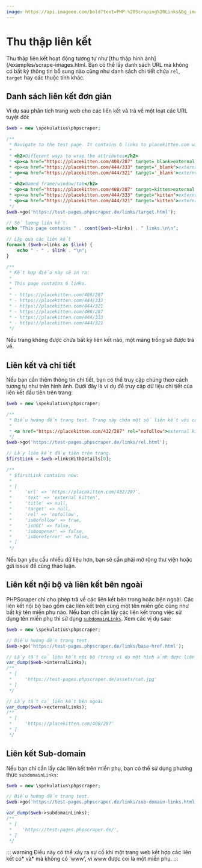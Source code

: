 ```yaml
---
image: https://api.imageee.com/bold?text=PHP:%20Scraping%20Links&bg_image=https://images.unsplash.com/photo-1542762933-ab3502717ce7
---
```


# Thu thập liên kết

Thu thập liên kết hoạt động tương tự như [thu thập hình ảnh](/examples/scrape-images.html. Bạn có thể lấy danh sách URL mà không có bất kỳ thông tin bổ sung nào cũng như danh sách chi tiết chứa `rel`, ` target` hay các thuộc tính khác.

## Danh sách liên kết đơn giản

Ví dụ sau phân tích trang web cho các liên kết và trả về một loạt các URL tuyệt đối:

```php
$web = new \spekulatius\phpscraper;

/**
 * Navigate to the test page. It contains 6 links to placekitten.com with different attributes:
 *
 * <h2>Different ways to wrap the attributes</h2>
 * <p><a href="https://placekitten.com/408/287" target=_blank>external kitten</a></p>
 * <p><a href="https://placekitten.com/444/333" target="_blank">external kitten</a></p>
 * <p><a href="https://placekitten.com/444/321" target='_blank'>external kitten</a></p>
 *
 * <h2>Named frame/window/tab</h2>
 * <p><a href="https://placekitten.com/408/287" target=kitten>external kitten</a></p>
 * <p><a href="https://placekitten.com/444/333" target="kitten">external kitten</a></p>
 * <p><a href="https://placekitten.com/444/321" target='kitten'>external kitten</a></p>
 */
$web->go('https://test-pages.phpscraper.de/links/target.html');

// Số lượng liên kết.
echo "This page contains " . count($web->links) . " links.\n\n";

// Lặp qua các liên kết
foreach ($web->links as $link) {
    echo " - " . $link . "\n";
}

/**
 * Kết hợp điều này sẽ in ra:
 *
 * This page contains 6 links.
 *
 * - https://placekitten.com/408/287
 * - https://placekitten.com/444/333
 * - https://placekitten.com/444/321
 * - https://placekitten.com/408/287
 * - https://placekitten.com/444/333
 * - https://placekitten.com/444/321
 */
```

Nếu trang không được chứa bất kỳ liên kết nào, một mảng trống sẽ được trả về.

## Liên kết và chi tiết

Nếu bạn cần thêm thông tin chi tiết, bạn có thể truy cập chúng theo cách tương tự như trên hình ảnh. Dưới đây là ví dụ để truy cập dữ liệu chi tiết của liên kết đầu tiên trên trang:

```php
$web = new \spekulatius\phpscraper;

/**
 * Điều hướng đến trang test. Trang này chứa một số liên kết với các thuộc tính rel khác nhau. Để tiết kiệm dung lượng, chỉ lấy link đầu tiên:
 *
 * <a href="https://placekitten.com/432/287" rel="nofollow">external kitten</a>
 */
$web->go('https://test-pages.phpscraper.de/links/rel.html');

// Lấy liên kết đầu tiên trên trang.
$firstLink = $web->linksWithDetails[0];

/**
 * $firstLink contains now:
 *
 * [
 *     'url' => 'https://placekitten.com/432/287',
 *     'text' => 'external kitten',
 *     'title' => null,
 *     'target' => null,
 *     'rel' => 'nofollow',
 *     'isNofollow' => true,
 *     'isUGC' => false,
 *     'isNoopener' => false,
 *     'isNoreferrer' => false,
 * ]
 */
```

Nếu bạn yêu cầu nhiều dữ liệu hơn, bạn sẽ cần phải mở rộng thư viện hoặc gửi issue để cùng thảo luận.

## Liên kết nội bộ và liên kết bên ngoài

PHPScraper chỉ cho phép trả về các liên kết bên trong hoặc bên ngoài. Các liên kết nội bộ bao gồm các liên kết trên cùng một tên miền gốc cũng như bất kỳ tên miền phụ nào. Nếu bạn chỉ cần lấy các liên kết trong việc sử dụng tên miền phụ thì sử dụng [`subdomainLinks`](#sub-domain-links). Xem các vị dụ sau:

```php
$web = new \spekulatius\phpscraper;

// Điều hướng đến trang test.
$web->go('https://test-pages.phpscraper.de/links/base-href.html');

// Lấy tất cả liên kết nội bộ (trong ví dụ một hình ảnh được liên kết)
var_dump($web->internalLinks);
/**
 * [
 *     'https://test-pages.phpscraper.de/assets/cat.jpg'
 * ]
 */

// Lấy tất cả liên kết bên ngoài
var_dump($web->externalLinks);
/**
 * [
 *     'https://placekitten.com/408/287'
 * ]
 */
```

## Liên kết Sub-domain

Nếu bạn chỉ cần lấy các liên kết trên miền phụ, bạn có thể sử dụng phương thức `subdomainLinks`:

```php
$web = new \spekulatius\phpscraper;

// Điều hướng đến trang test.
$web->go('https://test-pages.phpscraper.de/links/sub-domain-links.html');

var_dump($web->subdomainLinks);
/**
 * [
 *    'https://test-pages.phpscraper.de/',
 * ]
 */
```

::: warning
Điều này có thể xảy ra sự cố khi một trang web kết hợp các liên kết có* và* mà không có 'www', vì www được coi là một miền phụ.
:::
